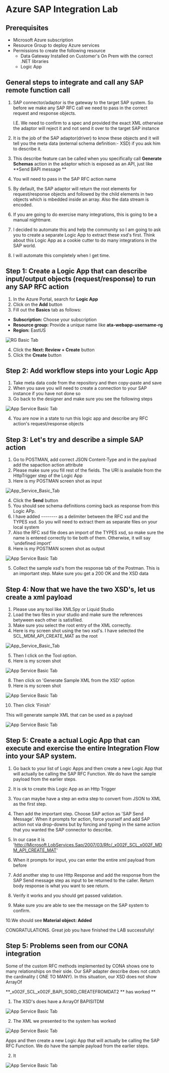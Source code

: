# Azure SAP Integration Lab

## Prerequisites

- Microsoft Azure subscription
- Resource Group to deploy Azure services
- Permissions to create the following resource  
    - Data Gateway Installed on Customer's On Prem with the correct .NET libraries
    - Logic App

## General steps to integrate and call any SAP remote function call

1. SAP connector/adaptor is the gateway to the target SAP system. So before we make any SAP RFC call we need to pass in the correct request and response objects.

   I.E. We need to confirm to a spec and provided the exact XML otherwise the adaptor will reject it and not send it over to the target SAP instance
   
2. It is the job of the SAP adaptor(driver) to know these objects and it will tell you the meta data (external schema definition:- XSD) if you ask him to describe it.
3. This describe feature can be called when you specifically call **Generate Schemas** action in the adaptor which is exposed as an API, just like **Send BAPI message **
4. You will need to pass in the SAP RFC action name
5. By default, the SAP adaptor will return the root elements for request/response objects and followed by the child elements in two objects which is mbedded inside an array.
   Also the data stream is encoded.
7. If you are going to do exercise many integrations, this is going to be a manual nightmare.
8. I decided to automate this and help the community so I am going to ask you to create a separate Logic App to extract these xsd's first. Think about this Logic App as a cookie    cutter to do many integrations in the SAP world.
9. I will automate this completely when I get time.


## Step 1: Create a Logic App that can describe input/output objects (request/response) to run any SAP RFC action
1. In the Azure Portal, search for **Logic App**
2. Click on the **Add** button
3. Fill out the **Basics** tab as follows:
- **Subscription:** Choose your subscription
- **Resource group:** Provide a unique name like **ata-webapp-username-rg**
- **Region:** EastUS

![RG Basic Tab](images/create_logic_app.JPG)  

4. Click the **Next: Review + Create** button
5. Click the **Create** button

## Step 2: Add workflow steps into your Logic App
1. Take meta data code from the repository and then copy-paste and save
2. When you save you will need to create a connection to your SAP instance if you have not done so
3. Go back to the designer and make sure you see the following steps

![App Service Basic Tab](images/GenSchema_LogicApp.JPG)

4. You are now in a state to run this logic app and describe any RFC action's request/response objects 


## Step 3: Let's try and describe a simple SAP action

1. Go to POSTMAN, add correct JSON Content-Type and in the payload add the sapaction action attribute
2. Please make sure you fill rest of the fields. The URI is available from the HttpTrigger step of the Logic App
3. Here is my POSTMAN screen shot as input


![App_Service_Basic_Tab](images/GenSchema_Input_1.JPG)

4. Click the **Send** button
5. You should see schema definitions coming back as response from this Logic APp.
6. I have added -------- as a delimiter between the RFC xsd and the TYPES xsd. So you will need to extract them as separate files on your local system
7. Also the RFC xsd file does an import of the TYPES xsd, so make sure the name is entered correctly to tie both of them. Otherwise, it will say 'undefined import'
7. Here is my POSTMAN screen shot as output

![App Service Basic Tab](images/GenSchema_Output_1.JPG)

5. Collect the sample xsd's from the response tab of the Postman. This is an important step. Make sure you get a 200 OK and the XSD data



## Step 4: Now that we have the two XSD's, let us create a xml payload

1. Please use any tool like XMLSpy or Liquid Studio
2. Load the two files in your studio and make sure the references betyween each other is satisfiled.
3. Make sure you select the root entry of the XML correctly.
4. Here is my screen shot using the two xsd's. I have selected the  SCL_MDM_API_CREATE_MAT as the root


![App_Service_Basic_Tab](images/Liquid_Select_Root_element.JPG)

5. Then I click on the Tool option.
7. Here is my screen shot 

![App Service Basic Tab](images/Liquid_Select_Tool.JPG)

8. Then click on 'Generate Sample XML from the XSD' option
9. Here is my screen shot

![App Service Basic Tab](images/Liquid_Select_Tool_1.JPG)

10. Then click 'Finish'

This will generate sample XML that can be used as a payload

![App Service Basic Tab](images/Material_OK.JPG)




## Step 5: Create a actual Logic App that can execute and exercise the entire Integration Flow into your SAP system.

1. Go back to your list of Logic Apps and then create a new Logic App that will actually be calling the SAP RFC Function.
    We do have the sample payload from the earlier steps.

2. It is ok to create this Logic App as an Http Trigger

3. You can maybe have a step an extra step to convert from JSON to XML as the first step.

4. Then add the important step. Choose SAP action as 'SAP Send Message'. When it prompts for action, force yourself and add SAP action not via drop-downs but by forcing and typing in the same
action that you wanted the SAP connector to describe.

5. In our case it is 'http://Microsoft.LobServices.Sap/2007/03/Rfc/_x002F_SCL_x002F_MDM_API_CREATE_MAT'

6. When it prompts for input, you can enter the entire xml payload from before

7. Add another step to use Http Response and add the response from the SAP Send message step as input to be returned to the caller.
   Return body response is what you want to see return.

8. Verify it works and you should get passed validation.

9. Make sure you are able to see the message on the SAP system to confirm.

10.We should see **Material object: Added**

  CONGRATULATIONS. Great job you have finished the LAB successfully!




## Step 5: Problems seen from our CONA integration

Some of the custom RFC methods implemented by CONA shows one to many relationships on their side.
Our SAP adapter describe does not catch the cardinality ( ONE TO MANY). In this situation, our XSD does not show ArrayOf <BAPI list Objects>
    


**_x002F_SCL_x002F_BAPI_SORD_CREATEFROMDAT2 ** has worked **

1. The XSD's does have a ArrayOf BAPISITDM

![App Service Basic Tab](images/Create-Order-XSD.JPG)


2. The XML we presented to the system has worked


![App Service Basic Tab](images/Create-Order-XML.JPG)





Apps and then create a new Logic App that will actually be calling the SAP RFC Function.
    We do have the sample payload from the earlier steps.

2. It 

![App Service Basic Tab](images/Material_Not_OK.JPG)

